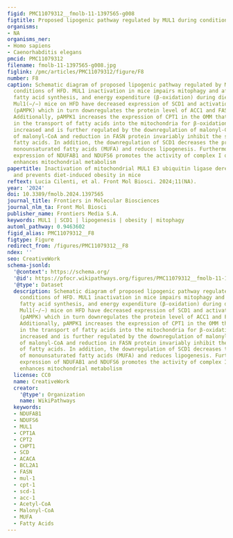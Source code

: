 ```yaml
---
figid: PMC11079312__fmolb-11-1397565-g008
figtitle: Proposed lipogenic pathway regulated by MUL1 during conditions of HFD
organisms:
- NA
organisms_ner:
- Homo sapiens
- Caenorhabditis elegans
pmcid: PMC11079312
filename: fmolb-11-1397565-g008.jpg
figlink: /pmc/articles/PMC11079312/figure/F8
number: F8
caption: Schematic diagram of proposed lipogenic pathway regulated by MUL1 during
  conditions of HFD. MUL1 inactivation in mice impairs mitophagy and affects lipogenesis,
  fatty acid synthesis, and energy expenditure (β-oxidation) during dietary overload.
  Mul1(−/−) mice on HFD have decreased expression of SCD1 and activation of phosphorylated-AMPK
  (pAMPK) which in turn downregulates the protein level of ACC1 and FASN enzymes.
  Additionally, pAMPK1 increases the expression of CPT1 in the OMM that is involved
  in the transport of fatty acids into the mitochondria for β-oxidation. CPT1 expression
  increased and is further regulated by the downregulation of malonyl-CoA. Low levels
  of malonyl-CoA and reduction in FASN protein invariably inhibit the synthesis of
  fatty acids. In addition, the downregulation of SCD1 decreases the production of
  monounsaturated fatty acids (MUFA) and reduces lipogenesis. Furthermore, increased
  expression of NDUFAB1 and NDUFS6 promotes the activity of complex I of ETC., and
  enhances mitochondrial metabolism
papertitle: Inactivation of mitochondrial MUL1 E3 ubiquitin ligase deregulates mitophagy
  and prevents diet-induced obesity in mice
reftext: Lucia Cilenti, et al. Front Mol Biosci. 2024;11(NA).
year: '2024'
doi: 10.3389/fmolb.2024.1397565
journal_title: Frontiers in Molecular Biosciences
journal_nlm_ta: Front Mol Biosci
publisher_name: Frontiers Media S.A.
keywords: MUL1 | SCD1 | lipogenesis | obesity | mitophagy
automl_pathway: 0.9463602
figid_alias: PMC11079312__F8
figtype: Figure
redirect_from: /figures/PMC11079312__F8
ndex: ''
seo: CreativeWork
schema-jsonld:
  '@context': https://schema.org/
  '@id': https://pfocr.wikipathways.org/figures/PMC11079312__fmolb-11-1397565-g008.html
  '@type': Dataset
  description: Schematic diagram of proposed lipogenic pathway regulated by MUL1 during
    conditions of HFD. MUL1 inactivation in mice impairs mitophagy and affects lipogenesis,
    fatty acid synthesis, and energy expenditure (β-oxidation) during dietary overload.
    Mul1(−/−) mice on HFD have decreased expression of SCD1 and activation of phosphorylated-AMPK
    (pAMPK) which in turn downregulates the protein level of ACC1 and FASN enzymes.
    Additionally, pAMPK1 increases the expression of CPT1 in the OMM that is involved
    in the transport of fatty acids into the mitochondria for β-oxidation. CPT1 expression
    increased and is further regulated by the downregulation of malonyl-CoA. Low levels
    of malonyl-CoA and reduction in FASN protein invariably inhibit the synthesis
    of fatty acids. In addition, the downregulation of SCD1 decreases the production
    of monounsaturated fatty acids (MUFA) and reduces lipogenesis. Furthermore, increased
    expression of NDUFAB1 and NDUFS6 promotes the activity of complex I of ETC., and
    enhances mitochondrial metabolism
  license: CC0
  name: CreativeWork
  creator:
    '@type': Organization
    name: WikiPathways
  keywords:
  - NDUFAB1
  - NDUFS6
  - MUL1
  - CPT1A
  - CPT2
  - CHPT1
  - SCD
  - ACACA
  - BCL2A1
  - FASN
  - mul-1
  - cpt-1
  - scd-1
  - acc-1
  - Acetyl-CoA
  - Malonyl-CoA
  - MUFA
  - Fatty Acids
---
```

